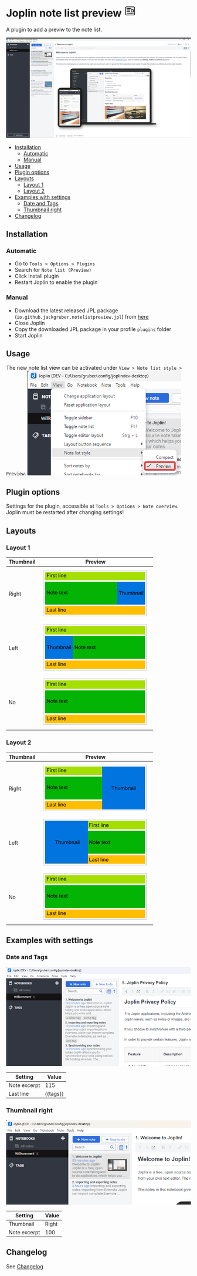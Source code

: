 <!-- markdownlint-disable MD033 -->
<!-- markdownlint-disable MD028 -->
<!-- markdownlint-disable MD007 -->
<!-- markdownlint-disable MD045 -->

# Joplin note list preview <img src=img/icon_32.png>

A plugin to add a previw to the note list.

<img src=img/main.png>

<!-- prettier-ignore-start -->

<!-- TOC depthfrom:2 orderedlist:false -->

- [Installation](#installation)
    - [Automatic](#automatic)
    - [Manual](#manual)
- [Usage](#usage)
- [Plugin options](#plugin-options)
- [Layouts](#layouts)
    - [Layout 1](#layout-1)
    - [Layout 2](#layout-2)
- [Examples with settings](#examples-with-settings)
    - [Date and Tags](#date-and-tags)
    - [Thumbnail right](#thumbnail-right)
- [Changelog](#changelog)

<!-- /TOC -->

<!-- prettier-ignore-end -->

## Installation

### Automatic

- Go to `Tools > Options > Plugins`
- Search for `Note list (Preview)`
- Click Install plugin
- Restart Joplin to enable the plugin

### Manual

- Download the latest released JPL package (`io.github.jackgruber.notelistpreview.jpl`) from [here](https://github.com/JackGruber/joplin-plugin-notelistpreview/releases/latest)
- Close Joplin
- Copy the downloaded JPL package in your profile `plugins` folder
- Start Joplin

## Usage

The new note list view can be activated under `View > Note list style > Preview`.
<img src=img/enable.png>

## Plugin options

Settings for the plugin, accessible at `Tools > Options > Note overview`.
Joplin must be restarted after changing settings!

## Layouts

### Layout 1

| Thumbnail | Preview |
| --- | --- |
| Right | <img width="300px" src="img/layout1_img_r.svg"> |
| Left | <img width="300px" src="img/layout1_img_l.svg"> |
| No | <img width="300px" src="img/layout1.svg"> |

### Layout 2

| Thumbnail | Preview |
| --- | --- |
| Right | <img width="300px" src="img/layout2_img_r.svg"> |
| Left | <img width="300px" src="img/layout2_img_l.svg"> |
| No | <img width="300px" src="img/layout2.svg"> |

## Examples with settings

### Date and Tags

<img src=img/example_tag.png>

| Setting | Value |
| ------- | ----- |
| Note excerpt | 115 |
| Last line | {{tags}} |

### Thumbnail right

<img src=img/example_thumbnail_right.png>

| Setting | Value |
| ------- | ----- |
| Thumbnail | Right |
| Note excerpt | 100 |

## Changelog

See [Changelog](CHANGELOG.md)
